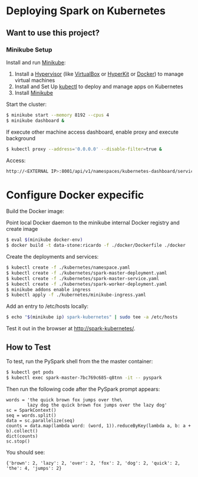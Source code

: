 # Deploying Spark on Kubernetes

## Want to use this project?

### Minikube Setup

Install and run [Minikube](https://minikube.sigs.k8s.io/docs/start/):

1. Install a  [Hypervisor](https://kubernetes.io/docs/tasks/tools/install-minikube/#install-a-hypervisor) (like [VirtualBox](https://www.virtualbox.org/wiki/Downloads) or [HyperKit](https://github.com/moby/hyperkit) or [Docker](https://docs.docker.com/engine/install/)) to manage virtual machines
1. Install and Set Up [kubectl](https://kubernetes.io/docs/tasks/tools/install-kubectl/) to deploy and manage apps on Kubernetes
1. Install [Minikube](https://github.com/kubernetes/minikube/releases)

Start the cluster:

```sh
$ minikube start --memory 8192 --cpus 4
$ minikube dashboard &
```

 If execute other machine access dashboard, enable proxy and execute background
```sh
$ kubectl proxy --address='0.0.0.0' --disable-filter=true &
```

Access:
```sh
http://<EXTERNAL IP>:8001/api/v1/namespaces/kubernetes-dashboard/services/http:kubernetes-dashboard:/proxy/
```

# Configure Docker expecific
Build the Docker image:

Point local Docker daemon to the minikube internal Docker registry and create image
```sh
$ eval $(minikube docker-env)
$ docker build -t data-stone:ricardo -f ./docker/Dockerfile ./docker
```

Create the deployments and services:

```sh
$ kubectl create -f ./kubernetes/namespace.yaml
$ kubectl create -f ./kubernetes/spark-master-deployment.yaml
$ kubectl create -f ./kubernetes/spark-master-service.yaml
$ kubectl create -f ./kubernetes/spark-worker-deployment.yaml
$ minikube addons enable ingress
$ kubectl apply -f ./kubernetes/minikube-ingress.yaml
```

Add an entry to /etc/hosts locally:

```sh
$ echo "$(minikube ip) spark-kubernetes" | sudo tee -a /etc/hosts
```

Test it out in the browser at [http://spark-kubernetes/](http://spark-kubernetes/).


## How to Test

To test, run the PySpark shell from the the master container:

```sh
$ kubectl get pods
$ kubectl exec spark-master-7bc769c685-q8tnn -it -- pyspark
```

Then run the following code after the PySpark prompt appears:

```
words = 'the quick brown fox jumps over the\
        lazy dog the quick brown fox jumps over the lazy dog'
sc = SparkContext()
seq = words.split()
data = sc.parallelize(seq)
counts = data.map(lambda word: (word, 1)).reduceByKey(lambda a, b: a + b).collect()
dict(counts)
sc.stop()
```

You should see:

```
{'brown': 2, 'lazy': 2, 'over': 2, 'fox': 2, 'dog': 2, 'quick': 2, 'the': 4, 'jumps': 2}
```


